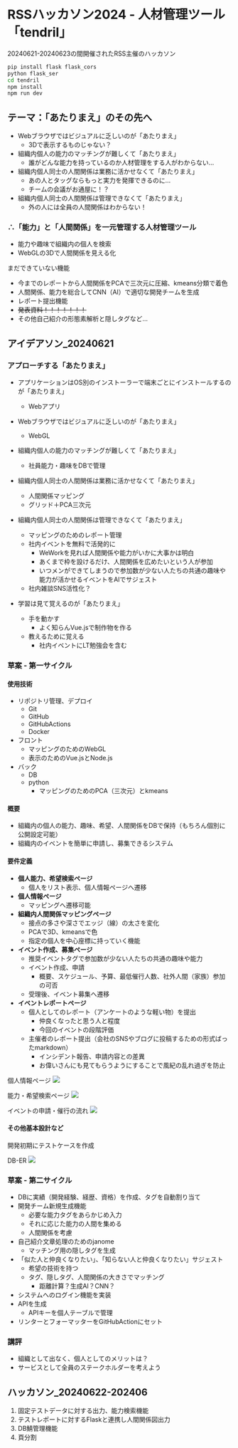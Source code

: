 # RSSハッカソン2024 - 人材管理ツール「tendril」

20240621-20240623の間開催されたRSS主催のハッカソン

```sh
pip install flask flask_cors
python flask_ser
cd tendril
npm install
npm run dev
```

## テーマ：**「あたりまえ」のその先へ**

- Webブラウザではビジュアルに乏しいのが「あたりまえ」
  - 3Dで表示するものじゃない？
- 組織内個人の能力のマッチングが難しくて「あたりまえ」
  - 誰がどんな能力を持っているのか人材管理をする人がわからない…
- 組織内個人同士の人間関係は業務に活かせなくて「あたりまえ」
  - あの人とタッグならもっと実力を発揮できるのに…
  - チームの会議がお通屋に！？
- 組織内個人同士の人間関係は管理できなくて「あたりまえ」
  - 外の人には全員の人間関係はわからない！

### ∴「能力」と「人間関係」を一元管理する人材管理ツール

- 能力や趣味で組織内の個人を検索
- WebGLの3Dで人間関係を見える化

まだできていない機能

- 今までのレポートから人間関係をPCAで三次元に圧縮、kmeans分類で着色
- 人間関係、能力を総合してCNN（AI）で適切な開発チームを生成
- レポート提出機能
- ~~発表資料！！！！！！！~~
- その他自己紹介の形態素解析と隠しタグなど…

## アイデアソン_20240621

### アプローチする「あたりまえ」

- アプリケーションはOS別のインストーラーで端末ごとにインストールするのが「あたりまえ」
  - Webアプリ
- Webブラウザではビジュアルに乏しいのが「あたりまえ」
  - WebGL
- 組織内個人の能力のマッチングが難しくて「あたりまえ」
  - 社員能力・趣味をDBで管理
- 組織内個人同士の人間関係は業務に活かせなくて「あたりまえ」
  - 人間関係マッピング
  - グリッド＋PCA三次元
- 組織内個人同士の人間関係は管理できなくて「あたりまえ」
  - マッピングのためのレポート管理
  - 社内イベントを無料で活発的に
    - WeWorkを見れば人間関係や能力がいかに大事かは明白
    - あくまで枠を設けるだけ、人間関係を広めたいという人が参加
    - いつメンができてしまうので参加数が少ない人たちの共通の趣味や能力が活かせるイベントをAIでサジェスト
  - 社内雑談SNS活性化？

- 学習は見て覚えるのが「あたりまえ」
  - 手を動かす
    - よく知らんVue.jsで制作物を作る
  - 教えるために覚える
    - 社内イベントにLT勉強会を含む

### 草案 - 第一サイクル

#### 使用技術

- リポジトリ管理、デプロイ
  - Git
  - GitHub
  - GitHubActions
  - Docker
- フロント
  - マッピングのためのWebGL
  - 表示のためのVue.jsとNode.js
- バック
  - DB
  - python
    - マッピングのためのPCA（三次元）とkmeans

#### 概要

- 組織内の個人の能力、趣味、希望、人間関係をDBで保持（もちろん個別に公開設定可能）
- 組織内のイベントを簡単に申請し、募集できるシステム

#### 要件定義

- **個人能力、希望検索ページ**
  - 個人をリスト表示、個人情報ページへ遷移
- **個人情報ページ**
  - マッピングへ遷移可能
- **組織内人間関係マッピングページ**
  - 接点の多さや深さでエッジ（線）の太さを変化
  - PCAで3D、kmeansで色
  - 指定の個人を中心座標に持っていく機能
- **イベント作成、募集ページ**
  - 推奨イベントタグで参加数が少ない人たちの共通の趣味や能力
  - イベント作成、申請
    - 概要、スケジュール、予算、最低催行人数、社外人間（家族）参加の可否
  - 受理後、イベント募集へ遷移
- **イベントレポートページ**
  - 個人としてのレポート（アンケートのような軽い物）を提出
    - 仲良くなったと思う人と程度
    - 今回のイベントの段階評価
  - 主催者のレポート提出（会社のSNSやブログに投稿するための形式ばったmarkdown）
    - インシデント報告、申請内容との差異
    - お偉いさんにも見てもらうようにすることで風紀の乱れ過ぎを防止

個人情報ページ
![](./readme_img/kozinnjouhou_page.jpg)

能力・希望検索ページ
![](./readme_img/nouryoku_kensaku_page.jpg)

イベントの申請・催行の流れ
![](./readme_img/event_tejun.jpg)

#### その他基本設計など

開発初期にテストケースを作成

DB-ER
![](./readme_img/DB-ER.png)

### 草案 - 第二サイクル

- DBに実績（開発経験、経歴、資格）を作成、タグを自動割り当て
- 開発チーム新規生成機能
  - 必要な能力タグをあらかじめ入力
  - それに応じた能力の人間を集める
  - 人間関係を考慮
- 自己紹介文章処理のためのjanome
  - マッチング用の隠しタグを生成
- 「似た人と仲良くなりたい」、「知らない人と仲良くなりたい」サジェスト
  - 希望の技術を持つ
  - タグ、隠しタグ、人間関係の大きさでマッチング
    - 距離計算？生成AI？CNN？
- システムへのログイン機能を実装
- APIを生成
  - APIキーを個人テーブルで管理
- リンターとフォーマッターをGitHubActionにセット

### 講評

- 組織として出なく、個人としてのメリットは？
- サービスとして全員のステークホルダーを考えよう

## ハッカソン_20240622-202406

1. 固定テストデータに対する出力、能力検索機能
2. テストレポートに対するFlaskと連携し人間関係図出力
3. DB鯖管理機能
4. 頁分割
